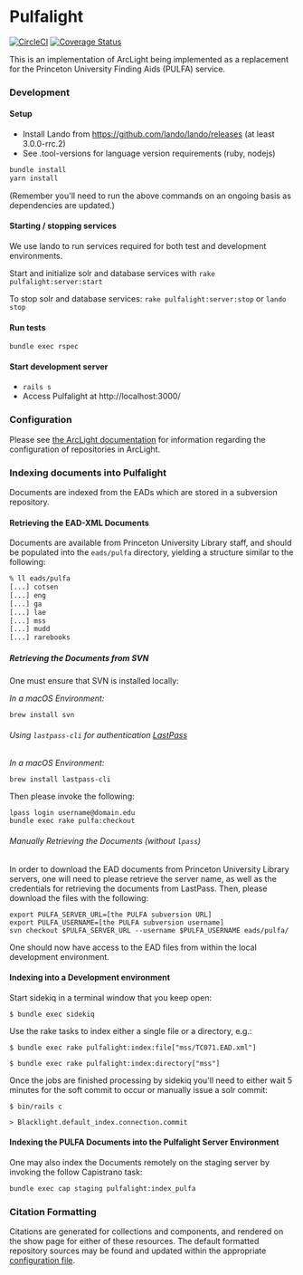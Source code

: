 # Pulfalight
[![CircleCI](https://circleci.com/gh/pulibrary/pulfalight.svg?style=svg)](https://circleci.com/gh/pulibrary/pulfalight)
[![Coverage
Status](https://coveralls.io/repos/github/pulibrary/pulfalight/badge.svg?branch=master)](https://coveralls.io/github/pulibrary/pulfalight?branch=master)

This is an implementation of ArcLight being implemented as a replacement for the
 Princeton University Finding Aids (PULFA) service.

### Development

#### Setup
* Install Lando from https://github.com/lando/lando/releases (at least 3.0.0-rrc.2)
* See .tool-versions for language version requirements (ruby, nodejs)

```sh
bundle install
yarn install
```
(Remember you'll need to run the above commands on an ongoing basis as dependencies are updated.)

#### Starting / stopping services
We use lando to run services required for both test and development
environments.

Start and initialize solr and database services with `rake pulfalight:server:start`

To stop solr and database services: `rake pulfalight:server:stop` or `lando stop`

#### Run tests
`bundle exec rspec`

#### Start development server
- `rails s`
- Access Pulfalight at http://localhost:3000/

### Configuration
Please see [the ArcLight
documentation](https://github.com/projectblacklight/arclight/wiki/Indexing-EAD-in-ArcLight#repository-configuration)
for information regarding the configuration of repositories in ArcLight.

### Indexing documents into Pulfalight

Documents are indexed from the EADs which are stored in a subversion
repository.

#### Retrieving the EAD-XML Documents
Documents are available from Princeton University Library staff, and should be
populated into the `eads/pulfa` directory, yielding a structure similar to the
following:

```bash
% ll eads/pulfa
[...] cotsen
[...] eng
[...] ga
[...] lae
[...] mss
[...] mudd
[...] rarebooks
```

##### Retrieving the Documents from SVN

One must ensure that SVN is installed locally:

*In a macOS Environment:*
```
brew install svn
```

###### Using `lastpass-cli` for authentication [LastPass](https://lastpass.com)

*In a macOS Environment:*
```
brew install lastpass-cli
```

Then please invoke the following:
```
lpass login username@domain.edu
bundle exec rake pulfa:checkout
```

###### Manually Retrieving the Documents (without `lpass`)
In order to download the EAD documents from Princeton University Library
servers, one will need to please retrieve the server name, as well as the
credentials for retrieving the documents from LastPass. Then, please download
the files with the following:

```
export PULFA_SERVER_URL=[the PULFA subversion URL]
export PULFA_USERNAME=[the PULFA subversion username]
svn checkout $PULFA_SERVER_URL --username $PULFA_USERNAME eads/pulfa/
```

One should now have access to the EAD files from within the local development
environment.

#### Indexing into a Development environment

Start sidekiq in a terminal window that you keep open:

`$ bundle exec sidekiq`

Use the rake tasks to index either a single file or a directory, e.g.:

`$ bundle exec rake pulfalight:index:file["mss/TC071.EAD.xml"]`

`$ bundle exec rake pulfalight:index:directory["mss"]`

Once the jobs are finished processing by sidekiq you'll need to either wait 5 minutes for the soft commit to occur or manually issue a solr commit:

`$ bin/rails c`

`> Blacklight.default_index.connection.commit`

#### Indexing the PULFA Documents into the Pulfalight Server Environment
One may also index the Documents remotely on the staging server by invoking the
follow Capistrano task:

```bash
bundle exec cap staging pulfalight:index_pulfa
```

### Citation Formatting

Citations are generated for collections and components, and rendered on the
show page for either of these resources. The default formatted repository
sources may be found and updated within the appropriate [configuration
file](./config/citations.yml).
